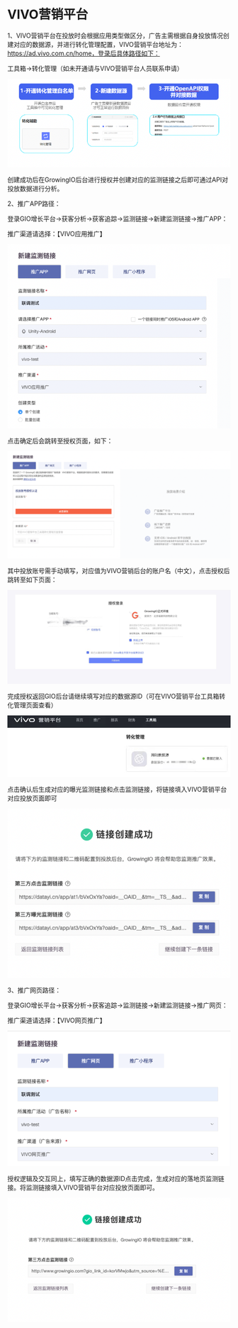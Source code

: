 # VIVO营销平台

1、VIVO营销平台在投放时会根据应用类型做区分，广告主需根据自身投放情况创建对应的数据源，并进行转化管理配置，VIVO营销平台地址为：https://ad.vivo.com.cn/home，登录后具体路径如下：

工具箱→转化管理（如未开通请与VIVO营销平台人员联系申请）

![](<../../../.gitbook/assets/1 (1) (1).png>)

&#x20;创建成功后在GrowingIO后台进行授权并创建对应的监测链接之后即可通过API对投放数据进行分析。 &#x20;



2、推广APP路径：

&#x20;    登录GIO增长平台→获客分析→获客追踪→监测链接→新建监测链接→推广APP：

&#x20;    推广渠道请选择：【VIVO应用推广】

![](../../../.gitbook/assets/7.png)

点击确定后会跳转至授权页面，如下：

![](../../../.gitbook/assets/3.png)

其中投放账号需手动填写，对应值为VIVO营销后台的账户名（中文），点击授权后跳转至如下页面：

![](../../../.gitbook/assets/20220224-195756.jpg)

完成授权返回GIO后台请继续填写对应的数据源ID（可在VIVO营销平台工具箱转化管理页面查看）

![](../../../.gitbook/assets/4.png)

点击确认后生成对应的曝光监测链接和点击监测链接，将链接填入VIVO营销平台对应投放页面即可

![](../../../.gitbook/assets/5.png)

3、推广网页路径：

&#x20;    登录GIO增长平台→获客分析→获客追踪→监测链接→新建监测链接→推广网页：

&#x20;    推广渠道请选择：【VIVO网页推广】

![](../../../.gitbook/assets/8.png)

授权逻辑及交互同上，填写正确的数据源ID点击完成，生成对应的落地页监测链接。将监测链接填入VIVO营销平台对应投放页面即可。

&#x20;

![](../../../.gitbook/assets/6.png)
